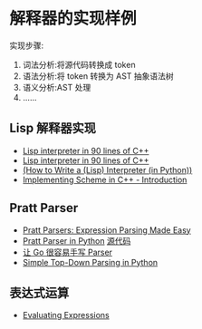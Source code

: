 # 解释器的实现样例

实现步骤:

1. 词法分析:将源代码转换成 token
2. 语法分析:将 token 转换为 AST 抽象语法树
3. 语义分析:AST 处理
4. ......

## Lisp 解释器实现

- [Lisp interpreter in 90 lines of C++](http://howtowriteaprogram.blogspot.com/2010/11/lisp-interpreter-in-90-lines-of-c.html)
- [Lisp interpreter in 90 lines of C++](https://gist.github.com/ofan/721464)
- [(How to Write a (Lisp) Interpreter (in Python))](https://norvig.com/lispy.html)
- [Implementing Scheme in C++ - Introduction](https://solarianprogrammer.com/2011/11/14/scheme-in-cpp/)

## Pratt Parser

- [Pratt Parsers: Expression Parsing Made Easy](https://journal.stuffwithstuff.com/2011/03/19/pratt-parsers-expression-parsing-made-easy/)
- [Pratt Parser in Python](https://www.slideshare.net/percolate/pratt-parser-in-python)
  [源代码](https://github.com/percolate/pratt-parser)
- [让 Go 很容易手写 Parser](https://zhuanlan.zhihu.com/p/34161576)
- [Simple Top-Down Parsing in Python](http://effbot.org/zone/simple-top-down-parsing.htm)

## 表达式运算

- [Evaluating Expressions](https://mariusbancila.ro/blog/2009/02/03/evaluating-expressions-part-1/)

